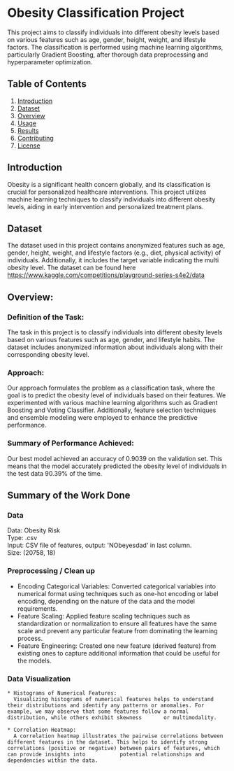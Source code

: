 # Obesity Classification Project

This project aims to classify individuals into different obesity levels based on various features such as age, gender, height, weight, and lifestyle factors. The classification is performed using machine learning algorithms, particularly Gradient Boosting, after thorough data preprocessing and hyperparameter optimization.

## Table of Contents

1. [Introduction](#introduction)
2. [Dataset](#dataset)
3. [Overview](#overview)
4. [Usage](#usage)
5. [Results](#results)
6. [Contributing](#contributing)
7. [License](#license)

## Introduction

Obesity is a significant health concern globally, and its classification is crucial for personalized healthcare interventions. This project utilizes machine learning techniques to classify individuals into different obesity levels, aiding in early intervention and personalized treatment plans.

## Dataset

The dataset used in this project contains anonymized features such as age, gender, height, weight, and lifestyle factors (e.g., diet, physical activity) of individuals. Additionally, it includes the target variable indicating the multi obesity level. The dataset can be found here https://www.kaggle.com/competitions/playground-series-s4e2/data


## Overview:

### Definition of the Task:
The task in this project is to classify individuals into different obesity levels based on various features such as age, gender, and lifestyle habits. The dataset includes anonymized information about individuals along with their corresponding obesity level.

### Approach:
Our approach formulates the problem as a classification task, where the goal is to predict the obesity level of individuals based on their features. We experimented with various machine learning algorithms such as Gradient Boosting and Voting Classifier. Additionally, feature selection techniques and ensemble modeling were employed to enhance the predictive performance.

### Summary of Performance Achieved:
Our best model achieved an accuracy of 0.9039 on the validation set. This means that the model accurately predicted the obesity level of individuals in the test data 90.39% of the time.


## Summary of the Work Done

### Data
Data: Obesity Risk <br />
Type: .csv <br />
Input: CSV file of features, output: 'NObeyesdad' in last column. <br />
Size: (20758, 18) <br />

### Preprocessing / Clean up

  * Encoding Categorical Variables:
    Converted categorical variables into numerical format using techniques such as one-hot encoding or label encoding, depending on the nature of the data and the model requirements.
  * Feature Scaling:
    Applied feature scaling techniques such as standardization or normalization to ensure all features have the same scale and prevent any particular feature from dominating the learning process.
  * Feature Engineering:
    Created one new feature (derived feature) from existing ones to capture additional information that could be useful for the models.

### Data Visualization

    * Histograms of Numerical Features:
      Visualizing histograms of numerical features helps to understand their distributions and identify any patterns or anomalies. For example, we may observe that some features follow a normal distribution, while others exhibit skewness       or multimodality.
      
    * Correlation Heatmap:
      A correlation heatmap illustrates the pairwise correlations between different features in the dataset. This helps to identify strong correlations (positive or negative) between pairs of features, which can provide insights into           potential relationships and dependencies within the data.

